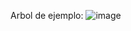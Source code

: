 Arbol de ejemplo:
![image](https://github.com/user-attachments/assets/73ab8478-9eaf-4bd9-ab7c-3df324e2b69e)

